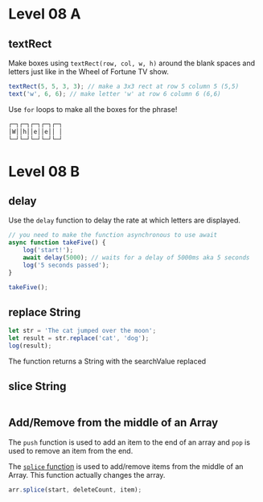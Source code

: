 # Level 08 A

## textRect

Make boxes using `textRect(row, col, w, h)` around the blank spaces and letters just like in the Wheel of Fortune TV show.

```js
textRect(5, 5, 3, 3); // make a 3x3 rect at row 5 column 5 (5,5)
text('w', 6, 6); // make letter 'w' at row 6 column 6 (6,6)
```

Use `for` loops to make all the boxes for the phrase!

```txt
┌─┐┌─┐┌─┐┌─┐┌─┐
│W││h││e││e││ │
└─┘└─┘└─┘└─┘└─┘
```

# Level 08 B

## delay

Use the `delay` function to delay the rate at which letters are displayed.

```js
// you need to make the function asynchronous to use await
async function takeFive() {
	log('start!');
	await delay(5000); // waits for a delay of 5000ms aka 5 seconds
	log('5 seconds passed');
}

takeFive();
```

## replace String

```js
let str = 'The cat jumped over the moon';
let result = str.replace('cat', 'dog');
log(result);
```

The function returns a String with the searchValue replaced

## slice String

```js

```

## Add/Remove from the middle of an Array

The `push` function is used to add an item to the end of an array and `pop` is used to remove an item from the end.

The [`splice` function](https://developer.mozilla.org/en-US/docs/Web/JavaScript/Reference/Global_Objects/Array/splice) is used to add/remove items from the middle of an Array. This function actually changes the array.

```js
arr.splice(start, deleteCount, item);
```
